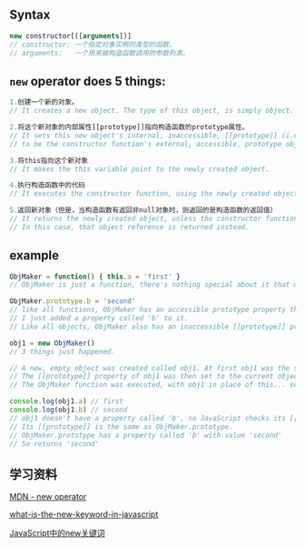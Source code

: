 ## Syntax
```javascript
new constructor[([arguments])]
// constructor: 一个指定对象实例的类型的函数。
// arguments:   一个用来被构造函数调用的参数列表。
```

## `new` operator does 5 things:
```javascript
1.创建一个新的对象。
// It creates a new object. The type of this object, is simply object.

2.将这个新对象的内部属性[[prototype]]指向构造函数的prototype属性。
// It sets this new object's internal, inaccessible, [[prototype]] (i.e. __proto__) property
// to be the constructor function's external, accessible, prototype object.

3.将this指向这个新对象
// It makes the this variable point to the newly created object.

4.执行构造函数中的代码
// It executes the constructor function, using the newly created object whenever this is mentioned.

5.返回新对象（但是，当构造函数有返回非null对象时，则返回的是构造函数的返回值）
// It returns the newly created object, unless the constructor function returns a non-null object reference.
// In this case, that object reference is returned instead.
```

## example
```javascript
ObjMaker = function() { this.a = 'first' }
// ObjMaker is just a function, there's nothing special about it that makes it a constructor.

ObjMaker.prototype.b = 'second'
// like all functions, ObjMaker has an accessible prototype property that we can alter.
// I just added a property called 'b' to it.
// Like all objects, ObjMaker also has an inaccessible [[prototype]] property that we can't do anything with

obj1 = new ObjMaker()
// 3 things just happened.

// A new, empty object was created called obj1. At first obj1 was the same as {}.
// The [[prototype]] property of obj1 was then set to the current object value of the ObjMaker.prototype.
// The ObjMaker function was executed, with obj1 in place of this... so obj1.a was set to 'first'.

console.log(obj1.a) // first
console.log(obj1.b) // second
// obj1 doesn't have a property called 'b', so JavaScript checks its [[prototype]].
// Its [[prototype]] is the same as ObjMaker.prototype.
// ObjMaker.prototype has a property called 'b' with value 'second'
// So returns 'second'
```

## 学习资料
[MDN - new operator](https://developer.mozilla.org/en-US/docs/Web/JavaScript/Reference/Operators/new)

[what-is-the-new-keyword-in-javascript](https://stackoverflow.com/questions/1646698/what-is-the-new-keyword-in-javascript)

[JavaScript中的new关键词](https://www.w3cplus.com/javascript/javascript-new-keyword.html)
